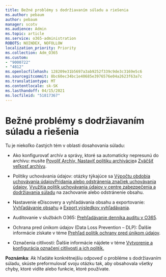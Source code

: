 ```yaml
---
title: Bežné problémy s dodržiavaním súladu a riešenia
ms.author: pebaum
author: pebaum
manager: scotv
ms.audience: Admin
ms.topic: article
ms.service: o365-administration
ROBOTS: NOINDEX, NOFOLLOW
localization_priority: Priority
ms.collection: Adm_O365
ms.custom:
- "9000722"
- "4812"
ms.openlocfilehash: 128209e31b5697a3ab9252f339c9de3c3169e5c6
ms.sourcegitcommit: 8bc60ec34bc1e40685e3976576e04a2623f63a7c
ms.translationtype: MT
ms.contentlocale: sk-SK
ms.lasthandoff: 04/15/2021
ms.locfileid: "51817367"
---
```

# <a name="compliance-common-issues-and-resolutions"></a>Bežné problémy s dodržiavaním súladu a riešenia

Tu je niekoľko častých tém v oblasti dosahovania súladu:

- Ako konfigurovať archív a správy, ktoré sa automaticky nepresunú do archívu: musíte [Povoliť Archív, Nastaviť politiku archivácie](https://docs.microsoft.com/microsoft-365/compliance/enable-archive-mailboxes?view=o365-worldwide)a [Zväčšiť veľkosť archívu](https://docs.microsoft.com/microsoft-365/compliance/enable-unlimited-archiving?view=o365-worldwide).

- Politiky uchovávania údajov: otázky týkajúce sa [Výpočtu obdobia uchovávania údajov](https://docs.microsoft.com/exchange/security-and-compliance/messaging-records-management/retention-age)[Pridania alebo odstránenia značiek uchovávania údajov](https://docs.microsoft.com/exchange/security-and-compliance/messaging-records-management/add-or-remove-retention-tags), [Využitia politík uchovávania údajov v centre zabezpečenia a dodržiavania súladu](https://docs.microsoft.com/microsoft-365/compliance/retention-policies?view=o365-worldwide) na zachovanie alebo odstránenie obsahu.

- Nastavenie eDiscovery a vyhľadávania obsahu a exportovanie: [Vyhľadávanie obsahu](https://docs.microsoft.com/microsoft-365/compliance/search-for-content?view=o365-worldwide) a [Export výsledkov vyhľadávania](https://docs.microsoft.com/microsoft-365/compliance/export-search-results?view=o365-worldwide).

- Auditovanie v službách O365: [Prehľadávanie denníka auditu v O365](https://docs.microsoft.com/microsoft-365/compliance/search-the-audit-log-in-security-and-compliance?view=o365-worldwide).

- Ochrana pred únikom údajov (Data Loss Prevention – DLP): Ďalšie informácie získate v téme [Prehľad politík ochrany pred únikom údajov](https://docs.microsoft.com/microsoft-365/compliance/data-loss-prevention-policies?view=o365-worldwide).
 
- Označenia citlivosti: Ďalšie informácie nájdete v téme [Vytvorenie a konfigurácia označení citlivosti a ich politík.](https://docs.microsoft.com/microsoft-365/compliance/create-sensitivity-labels)

**Poznámka**: Ak hľadáte konkrétnejšiu odpoveď o probléme s dodržiavaním súladu, skúste preformulovať svoju otázku tak, aby obsahovala všetky chyby, ktoré vidíte alebo funkcie, ktoré používate.
